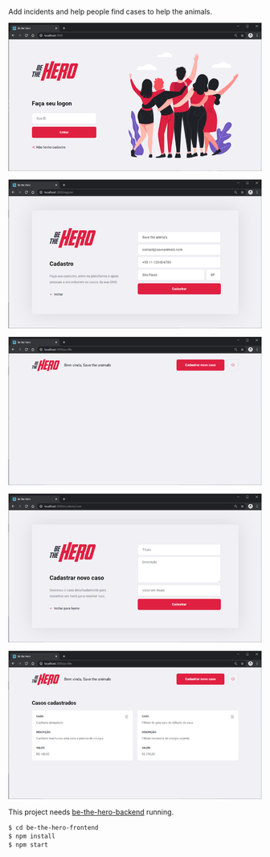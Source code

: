 Add incidents and help people find cases to help the animals.

![](https://raw.githubusercontent.com/ymotse/be-the-hero-frontend/master/screenshots/01-home.png)

![](https://raw.githubusercontent.com/ymotse/be-the-hero-frontend/master/screenshots/02-add-ong.png)

![](https://raw.githubusercontent.com/ymotse/be-the-hero-frontend/master/screenshots/03-home-empty.png)

![](https://raw.githubusercontent.com/ymotse/be-the-hero-frontend/master/screenshots/04-add-incident.png)

![](https://raw.githubusercontent.com/ymotse/be-the-hero-frontend/master/screenshots/05-home.png)

This project needs [be-the-hero-backend](https://github.com/ymotse/be-the-hero-backend) running.


```sh
$ cd be-the-hero-frontend
$ npm install
$ npm start
```
